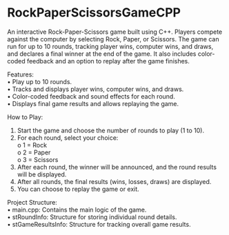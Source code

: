 # RockPaperScissorsGameCPP
An interactive Rock-Paper-Scissors game built using C++. Players compete against the computer by selecting Rock, Paper, or Scissors. The game can run for up to 10 rounds, tracking player wins, computer wins, and draws, and declares a final winner at the end of the game. It also includes color-coded feedback and an option to replay after the game finishes.   


Features:    
•	Play up to 10 rounds.  
•	Tracks and displays player wins, computer wins, and draws.  
•	Color-coded feedback and sound effects for each round.  
•	Displays final game results and allows replaying the game.  

How to Play:  
1.	Start the game and choose the number of rounds to play (1 to 10).  
2.	For each round, select your choice:  
o	1 = Rock  
o	2 = Paper  
o	3 = Scissors  
3.	After each round, the winner will be announced, and the round results will be displayed.  
4.	After all rounds, the final results (wins, losses, draws) are displayed.  
5.	You can choose to replay the game or exit.  

Project Structure:  
•	main.cpp: Contains the main logic of the game.  
•	stRoundInfo: Structure for storing individual round details.  
•	stGameResultsInfo: Structure for tracking overall game results.  

